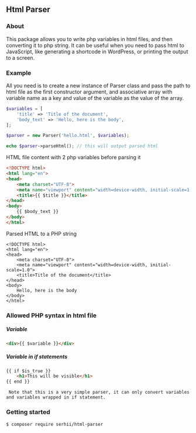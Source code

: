 ## Html Parser

### About
This package allows you to write php variables in html files, and then converting it to php string. It can be useful when you need to pass html to JavaScript, like generating a shortcode in WordPress, or printing the output to a screen.

### Example
All you need is to create a new instance of Parser class and pass the path to html file as the first constructor argument, and associative array with variable name as a key and value of the variable as the value of the array.

```php
$variables = [
    'title' => 'Title of the document',
    'body_text' => 'Hello, here is the body',
];

$parser = new Parser('hello.html', $variables);

echo $parser->parseHtml(); // this will output parsed html
```

HTML file content with 2 php variables before parsing it
```html
<!DOCTYPE html>
<html lang="en">
<head>
    <meta charset="UTF-8">
    <meta name="viewport" content="width=device-width, initial-scale=1.0">
    <title>{{ $title }}</title>
</head>
<body>
    {{ $body_text }}
</body>
</html>
```

Parsed HTML to a PHP string
```text
<!DOCTYPE html>
<html lang="en">
<head>
    <meta charset="UTF-8">
    <meta name="viewport" content="width=device-width, initial-scale=1.0">
    <title>Title of the document</title>
</head>
<body>
    Hello, here is the body
</body>
</html>
```


### Allowed PHP syntax in html file

##### Variable
```html
<div>{{ $variable }}</div>
```

##### Variable in if statements
```html
{{ if $is_true }}
    <h1>This will be visible</h1>
{{ end }}
```

` Note that this is a very simple parser, it can only convert variables and variables wrapped in if statement.`

### Getting started
```bash
$ composer require serhii/html-parser
```